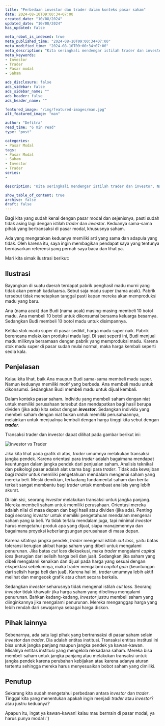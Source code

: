 ```yaml
---
title: "Perbedaan investor dan trader dalam konteks pasar saham"
date: 2024-08-10T09:00:34+07:00
created_date: "10/08/2024"
updated_date: "10/08/2024"
has_updated: false

meta_robot_is_indexed: true
meta_published_time: "2024-08-10T09:00:34+07:00"
meta_modified_time: "2024-08-10T09:00:34+07:00"
meta_description: "Kita seringkali mendengar istilah trader dan investor. Namun apakah keduanya merujuk pada orang yang sama? atau ada perbedaan antara keduanya? Oleh karena itu, pada artikel ini, saya ingin membahas mengenai perbedaan keduanya"
meta_keywords:
- Investor
- Trader
- Pasar modal
- Saham

ads_disclosure: false
ads_sidebar: false
ads_sidebar_name: ""
ads_header: false
ads_header_name: ""

featured_image: "/img/featured-images/man.jpg"
alt_featured_image: "man"

author: "Defitra"
read_time: "6 min read"
type: "post"

categories:
- Pasar Modal
tags:
- Pasar Modal
- Saham
- Investor
- Trader
series:
-

description: "Kita seringkali mendengar istilah trader dan investor. Namun apakah keduanya merujuk pada orang yang sama? atau ada perbedaan antara keduanya? Oleh karena itu, pada artikel ini, saya ingin membahas mengenai perbedaan keduanya"

show_table_of_content: true
archive: false
draft: false
---
```


Bagi kita yang sudah kenal dengan pasar modal dan sejenisnya, pasti sudah tidak asing lagi dengan istilah *trader* dan *investor*. Keduanya sama-sama pihak yang bertransaksi di pasar modal, khususnya saham.

Ada yang mengatakan keduanya memiliki arti yang sama dan adapula yang tidak. Oleh karena itu, saya ingin membagikan pendapat saya yang tentunya berdasarkan referensi yang pernah saya baca dan lihat ya.

Mari kita simak ilustrasi berikut:

## Ilustrasi

Bayangkan di suatu daerah terdapat pabrik penghasil madu murni yang tidak akan pernah kadaluarsa. Sebut saja madu super (nama acak). Pabrik tersebut tidak menetapkan tanggal pasti kapan mereka akan memproduksi madu yang baru.

Ana (nama acak) dan Budi (nama acak) masing-masing membeli 10 botol madu. Ana membeli 10 botol untuk dikonsumsi bersama keluarga besarnya. Sedangkan Budi membeli 10 botol madu untuk disimpannya.

Ketika stok madu super di pasar sedikit, harga madu super naik. Pabrik berencana melakukan produksi madu lagi. Di saat seperti ini, Budi menjual madu miliknya bersamaan dengan pabrik yang memproduksi madu. Karena stok madu super di pasar sudah mulai normal, maka harga kembali seperti sedia kala.

## Penjelasan

Kalau kita lihat, baik Ana maupun Budi sama-sama membeli madu super. Namun keduanya memiliki motif yang berbeda. Ana membeli madu untuk dikonsumsi. Sedangkan Budi membeli madu untuk dijual kembali.

Dalam konteks pasar saham. Individu yang membeli saham dengan niat untuk memiliki perusahaan tersebut dan mendapatkan bagi hasil berupa dividen (jika ada) kita sebut dengan ***investor***. Sedangkan individu yang membeli saham dengan niat bukan untuk memiliki perusahaannya, melainkan untuk menjualnya kembali dengan harga tinggi kita sebut dengan ***trader***.

Transaksi trader dan investor dapat dilihat pada gambar berikut ini:

![investor vs Trader](/img/blog/trader-vs-investor.jpg)

Jika kita lihat pada grafik di atas, *trader* umumnya melakukan transaksi jangka pendek. Karena orientasi para *trader* adalah bagaimana mendapat keuntungan dalam jangka pendek dari penjualan saham. Analisis teknikal dan psikologi pasar adalah alat utama bagi para *trader*. Tidak ada kewajiban bagi *trader* untuk memiliki pengetahuan mendalam mengenai saham yang mereka beli. Meski demikian, terkadang fundamental saham dan berita terkait sangat membantu bagi *trader* untuk membuat analisis yang lebih akurat.

Di lain sisi, seorang *investor* melakukan transaksi untuk jangka panjang. Mereka membeli saham untuk memiliki perusahaan. Orientasi mereka adalah nilai di masa depan dan bagi hasil atau dividen (jika ada). Penting bagi seorang *investor* untuk memiliki pengetahuan mendalam mengenai saham yang ia beli. Ya tidak terlalu mendalam juga, tapi minimal *investor* harus mengetahui produk apa yang dijual, siapa manajemennya dan bagaimana proyeksi keberlangsungan perusahaan di masa depan.

Karena sifatnya jangka pendek, *trader* mengenal istilah *cut loss*, yaitu batas toleransi kerugian akibat harga saham yang dibeli untuk mengalami penurunan. Jika batas *cut loss* dieksekusi, maka *trader* mengalami *capital loss* (kerugian dari selisih harga beli dan jual). Sedangkan jika saham yang dibeli mengalami kenaikan dan dijual pada harga yang sesuai dengan ekspektasi sebelumnya, maka trader mengalami *capital gain* (keuntungan dari selisih harga beli dan jual). Karena hal ini, *trader* umumnya lebih aktif melihat dan mengecek grafik atau chart secara berkala.

Sedangkan *investor* seharusnya tidak mengenal istilah *cut loss*. Seorang *investor* tidak khawatir jika harga saham yang dibelinya mengalami penurunan. Bahkan kadang-kadang, *investor* justru membeli saham yang diinginkannya jika mengalami penurunan. Mereka menganggap harga yang lebih rendah dari sewajarnya sebagai harga diskon.

## Pihak lainnya
Sebenarnya, ada satu lagi pihak yang bertransaksi di pasar saham selain *investor* dan *trader*. Dia adalah entitas institusi. Transaksi entitas institusi ini bisa untuk jangka panjang maupun jangka pendek ya kawan-kawan. Misalnya entitas institusi yang mengelola reksadana saham. Mereka bisa membeli saham untuk jangka panjang atau melakukan transaksi untuk jangka pendek karena perubahan kebijakan atau karena adanya aturan tertentu sehingga mereka harus menyesuaikan bobot saham yang dimiliki.

## Penutup
Sekarang kita sudah mengetahui perbedaan antara *investor* dan *trader*. Tinggal kita yang menentukan apakah ingin menjadi *trader* atau *investor*? atau justru keduanya?

Apapun itu, ingat ya kawan-kawan! kalau mau bermain di pasar modal, ya harus punya modal :')
